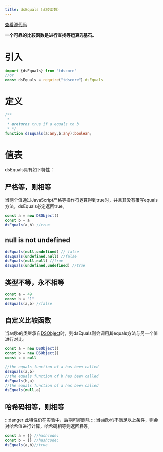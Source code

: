 ```yaml
---
title: dsEquals（比较函数）
---
```

[查看源代码](https://github.com/zsh2401/tdscore/blob/master/src/dsEquals.ts)

**一个可靠的比较函数是进行查找等运算的基石。**
# 引入
```typescript
import {dsEquals} from "tdscore"
//or
const dsEquals = require("tdscore").dsEquals
```
# 定义
```typescript
/**
 * 
 * @returns true if a equals to b
 * */
function dsEquals(a:any,b:any):boolean;
```
# 值表
dsEquals具有如下特性：
## 严格等，则相等
当两个值通过JavaScript严格等操作符运算得到true时，并且其没有覆写equals方法，dsEquals必定返回true。
```typescript
const a = new DSObject()
const b = a
dsEquals(a,b) //true
```
## null is not undefined
```typescript
dsEquals(null,undefined) // false
dsEquals(undefined,null) //false
dsEquals(null,null) //true
dsEquals(undefined,undefined) //true
```
## 类型不等，永不相等
```typescript
const a = 49
const b = "1"
dsEquals(a,b) //false
```
## 自定义比较函数
当a或b的类继承自[DSObject](../DSObject/)时，则dsEquals则会调用其equals方法与另一个值进行对比。
```typescript
const a = new DSObject()
const b = new DSObject()
const c = null

//the equals function of a has been called
dsEquals(a,b) 
//the equals function of b has been called
dsEquals(b,a)
//the equals function of a has been called
dsEquals(null,a)
```
## 哈希码相等，则相等
:::danger
此特性仍在实验中，后期可能删除
:::
当a或b均不满足以上条件，则会对哈希值进行计算，哈希码相等则返回相等。
```typescript
const a = {} //hashcode:
const b = {} //hashcode:
dsEquals(a,b)//true
```